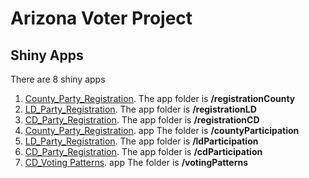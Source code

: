 # Arizona Voter Project
## Shiny Apps


There are 8 shiny apps

1. [County_Party_Registration](https://viz.datascience.arizona.edu/county_party_reg/). The app folder is **/registrationCounty**
2. [LD_Party_Registration](https://viz.datascience.arizona.edu/ld_party_reg/). The app folder is **/registrationLD**
3. [CD_Party_Registration](https://viz.datascience.arizona.edu/cd_party_reg/). The app folder is **/registrationCD**
4. [County_Party_Registration](https://viz.datascience.arizona.edu/county_voting/). app The folder is **/countyParticipation**
5. [LD_Party_Registration](https://viz.datascience.arizona.edu/ld_voting/). The app folder is **/ldParticipation**
6. [CD_Party_Registration](https://viz.datascience.arizona.edu/cd_voting/). The app folder is **/cdParticipation**
7. [CD_Voting Patterns](https://viz.datascience.arizona.edu/votingPatterns/). app The folder is **/votingPatterns**

